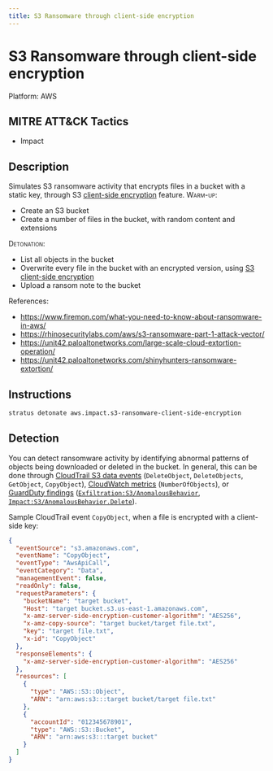```yaml
---
title: S3 Ransomware through client-side encryption
---
```


# S3 Ransomware through client-side encryption




Platform: AWS

## MITRE ATT&CK Tactics


- Impact

## Description


Simulates S3 ransomware activity that encrypts files in a bucket with a static key, through S3 [client-side encryption](https://docs.aws.amazon.com/AmazonS3/latest/userguide/UsingClientSideEncryption.html) feature.
<span style="font-variant: small-caps;">Warm-up</span>: 

- Create an S3 bucket
- Create a number of files in the bucket, with random content and extensions

<span style="font-variant: small-caps;">Detonation</span>: 

- List all objects in the bucket
- Overwrite every file in the bucket with an encrypted version, using [S3 client-side encryption](https://docs.aws.amazon.com/AmazonS3/latest/userguide/UsingClientSideEncryption.html)
- Upload a ransom note to the bucket

References:

- https://www.firemon.com/what-you-need-to-know-about-ransomware-in-aws/
- https://rhinosecuritylabs.com/aws/s3-ransomware-part-1-attack-vector/
- https://unit42.paloaltonetworks.com/large-scale-cloud-extortion-operation/
- https://unit42.paloaltonetworks.com/shinyhunters-ransomware-extortion/


## Instructions

```bash title="Detonate with Stratus Red Team"
stratus detonate aws.impact.s3-ransomware-client-side-encryption
```
## Detection


You can detect ransomware activity by identifying abnormal patterns of objects being downloaded or deleted in the bucket. 
In general, this can be done through [CloudTrail S3 data events](https://docs.aws.amazon.com/AmazonS3/latest/userguide/cloudtrail-logging-s3-info.html#cloudtrail-object-level-tracking) (<code>DeleteObject</code>, <code>DeleteObjects</code>, <code>GetObject</code>, <code>CopyObject</code>),
[CloudWatch metrics](https://docs.aws.amazon.com/AmazonS3/latest/userguide/metrics-dimensions.html#s3-request-cloudwatch-metrics) (<code>NumberOfObjects</code>),
or [GuardDuty findings](https://docs.aws.amazon.com/guardduty/latest/ug/guardduty_finding-types-active.html) (<code>[Exfiltration:S3/AnomalousBehavior](https://docs.aws.amazon.com/guardduty/latest/ug/guardduty_finding-types-s3.html#exfiltration-s3-anomalousbehavior)</code>, <code>[Impact:S3/AnomalousBehavior.Delete](https://docs.aws.amazon.com/guardduty/latest/ug/guardduty_finding-types-s3.html#impact-s3-anomalousbehavior-delete)</code>).

Sample CloudTrail event <code>CopyObject</code>, when a file is encrypted with a client-side key:

```json hl_lines="3 9 11 12"
{
  "eventSource": "s3.amazonaws.com",
  "eventName": "CopyObject",
  "eventType": "AwsApiCall",
  "eventCategory": "Data",
  "managementEvent": false,
  "readOnly": false,
  "requestParameters": {
    "bucketName": "target bucket",
    "Host": "target bucket.s3.us-east-1.amazonaws.com",
    "x-amz-server-side-encryption-customer-algorithm": "AES256",
    "x-amz-copy-source": "target bucket/target file.txt",
    "key": "target file.txt",
    "x-id": "CopyObject"
  },
  "responseElements": {
    "x-amz-server-side-encryption-customer-algorithm": "AES256"
  },
  "resources": [
    {
      "type": "AWS::S3::Object",
      "ARN": "arn:aws:s3:::target bucket/target file.txt"
    },
    {
      "accountId": "012345678901",
      "type": "AWS::S3::Bucket",
      "ARN": "arn:aws:s3:::target bucket"
    }
  ]
}
```


